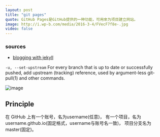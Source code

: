```yaml
---
layout: post
title: "git pages"
quote: GitHub Pages是GitHub提供的一种功能，可用來为项目建立网站。
image: http://i.wp-b.com/media/2016-3-4/FVecF7f8e-.jpg
video: false
---
```


### sources

- [blogging with jekyll](http://www.ruanyifeng.com/blog/2012/08/blogging_with_jekyll.html)

`-u, --set-upstream`
For every branch that is up to date or successfully pushed, add upstream (tracking) reference, used by argument-less git-pull(1) and other commands.

![image](http://i.wp-b.com/media/2016-3-4/FVecF7f8e-.jpg)

## Principle
在 GitHub 上有一个账号，名为username(任意)， 有一个项目，名为 username.github.io(固定格式，username与账号名一致)， 项目分支名为 master(固定)。
